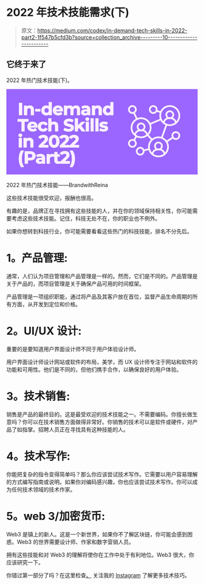 # 2022 年技术技能需求(下)

> 原文：<https://medium.com/codex/in-demand-tech-skills-in-2022-part2-1f547b5cfd3b?source=collection_archive---------10----------------------->

## 它终于来了

2022 年热门技术技能(下)。

![](img/b5d44ee075c156f629cc4bd6e02a04db.png)

2022 年热门技术技能——BrandwithReina

这些技术技能很受欢迎，报酬也很高。

有趣的是，品牌正在寻找拥有这些技能的人，并在你的领域保持相关性，你可能需要考虑这些技术技能。记住，科技无处不在，你的职业也不例外。

如果你想转到科技行业，你可能需要看看这些热门的科技技能，排名不分先后。

# **1。产品管理:**

通常，人们认为项目管理和产品管理是一样的。然而，它们是不同的。产品管理是关于产品的，而项目管理是关于确保产品可用的时间框架。

产品管理是一项组织职能，通过将产品及其客户放在首位，监督产品生命周期的所有方面，从开发到定位和价格。

# **2。UI/UX 设计:**

重要的是要知道用户界面设计师不同于用户体验设计师。

用户界面设计师设计网站或软件的布局，美学，而 UX 设计师专注于网站和软件的功能和可用性。他们是不同的，但他们携手合作，以确保良好的用户体验。

# **3。技术销售:**

销售是产品的最终目的。这是最受欢迎的技术技能之一。不需要编码。你擅长做生意吗？你可以在技术销售方面做得非常好。你销售的技术可以是软件或硬件，对产品了如指掌。招聘人员正在寻找具有这种技能的人。

# **4。技术写作:**

你能把复杂的指令变得简单吗？那么你应该尝试技术写作。它需要以用户容易理解的方式编写指南或说明。如果你对编码感兴趣，你也应该尝试技术写作。你可以成为任何技术领域的技术作家。

# **5。web 3/加密货币:**

Web3 是镇上的新人。这是一个新世界，如果你不了解区块链，你可能会感到困惑。Web3 的世界需要设计师、作家和数字营销人员。

拥有这些技能和对 Web3 的理解将使你在工作中处于有利地位。Web3 很大，你应该研究一下。

你错过第一部分了吗？在这里检查[。](/codex/in-demand-tech-skills-in-2022-part-1-9e4cea37717b)
关注我的 [Instagram](https://instagram.com/brandwithreina?utm_medium=copy_link) 了解更多技术技巧。